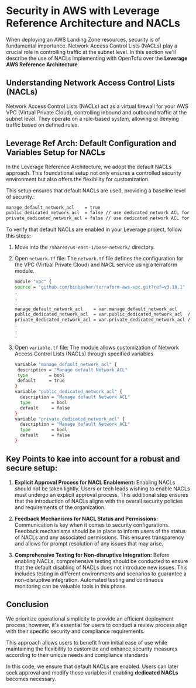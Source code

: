# Security in AWS with Leverage Reference Architecture and NACLs
When deploying an AWS Landing Zone resources, security is of fundamental importance. Network Access Control Lists (NACLs) play a crucial role in controlling traffic at the subnet level. In this section we'll describe the use of NACLs implementing with OpenTofu over the **Leverage AWS Reference Architecture**.

## Understanding Network Access Control Lists (NACLs)
Network Access Control Lists (NACLs) act as a virtual firewall for your AWS VPC (Virtual Private Cloud), controlling inbound and outbound traffic at the subnet level. They operate on a rule-based system, allowing or denying traffic based on defined rules.

## Leverage Ref Arch: Default Configuration and Variables Setup for NACLs
In the Leverage Reference Architecture, we adopt the default NACLs approach.
This foundational setup not only ensures a controlled security environment but also offers the flexibility for customization.


This setup ensures that default NACLs are used, providing a baseline level of security.:
```bash
manage_default_network_acl    = true
public_dedicated_network_acl  = false // use dedicated network ACL for the public subnets.
private_dedicated_network_acl = false // use dedicated network ACL for the private subnets.
```
To verify that default NACLs are enabled in your Leverage project, follow this steps:

1. Move into the `/shared/us-east-1/base-network/` directory.


1. Open `network.tf` file:
  The `network.tf` file defines the configuration for the VPC (Virtual Private Cloud) and NACL service using a terraform module.
    ```bash
    module "vpc" {
    source = "github.com/binbashar/terraform-aws-vpc.git?ref=v3.18.1"
    .
    .
    .
    manage_default_network_acl    = var.manage_default_network_acl
    public_dedicated_network_acl  = var.public_dedicated_network_acl  // use dedicated network ACL for the public subnets.
    private_dedicated_network_acl = var.private_dedicated_network_acl // use dedicated network ACL for the private subnets.
    .
    .
    .
    ```


1. Open `variable.tf` file:
  The module allows customization of Network Access Control Lists (NACLs) through specified variables
    ```bash
    variable "manage_default_network_acl" {
     description = "Manage default Network ACL"
     type        = bool
     default     = true
    }
    variable "public_dedicated_network_acl" {
      description = "Manage default Network ACL"
      type        = bool
      default     = false
    }
    variable "private_dedicated_network_acl" {
      description = "Manage default Network ACL"
      type        = bool
      default     = false
    }
    ```


## Key Points to kae into account for a robust and secure setup:
1. **Explicit Approval Process for NACL Enablement:**
Enabling NACLs should not be taken lightly. Users or tech leads wishing to enable NACLs must undergo an explicit approval process. This additional step ensures that the introduction of NACLs aligns with the overall security policies and requirements of the organization.

1. **Feedback Mechanisms for NACL Status and Permissions:**
Communication is key when it comes to security configurations. Feedback mechanisms should be in place to inform users of the status of NACLs and any associated permissions. This ensures transparency and allows for prompt resolution of any issues that may arise.

1. **Comprehensive Testing for Non-disruptive Integration:**
Before enabling NACLs, comprehensive testing should be conducted to ensure that the default disabling of NACLs does not introduce new issues. This includes testing in different environments and scenarios to guarantee a non-disruptive integration. Automated testing and continuous monitoring can be valuable tools in this phase.



## Conclusion
We prioritize operational simplicity to provide an efficient deployment process; however, it's essential for users to conduct a review process align with their specific security and compliance requirements.

This approach allows users to benefit from initial ease of use while maintaining the flexibility to customize and enhance security measures according to their unique needs and compliance standards

In this code, we ensure that default NACLs are enabled. Users can later seek approval and modify these variables if enabling **dedicated NACLs** becomes necessary.

